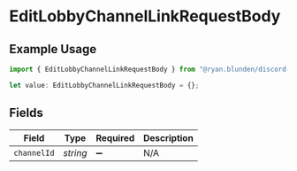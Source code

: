 # EditLobbyChannelLinkRequestBody

## Example Usage

```typescript
import { EditLobbyChannelLinkRequestBody } from "@ryan.blunden/discord-sdk/models/operations";

let value: EditLobbyChannelLinkRequestBody = {};
```

## Fields

| Field              | Type               | Required           | Description        |
| ------------------ | ------------------ | ------------------ | ------------------ |
| `channelId`        | *string*           | :heavy_minus_sign: | N/A                |